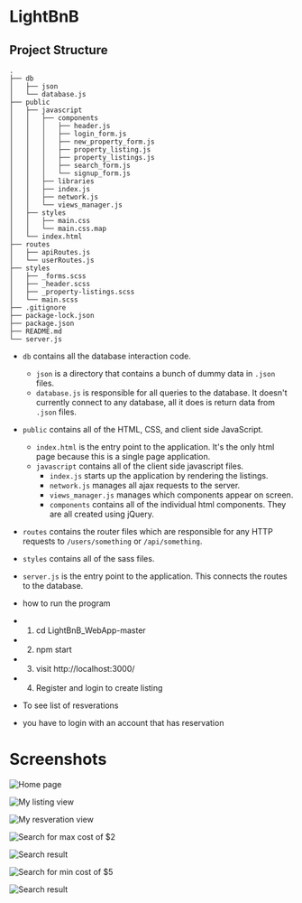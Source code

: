 # LightBnB

## Project Structure

```
.
├── db
│   ├── json
│   └── database.js
├── public
│   ├── javascript
│   │   ├── components 
│   │   │   ├── header.js
│   │   │   ├── login_form.js
│   │   │   ├── new_property_form.js
│   │   │   ├── property_listing.js
│   │   │   ├── property_listings.js
│   │   │   ├── search_form.js
│   │   │   └── signup_form.js
│   │   ├── libraries
│   │   ├── index.js
│   │   ├── network.js
│   │   └── views_manager.js
│   ├── styles
│   │   ├── main.css
│   │   └── main.css.map
│   └── index.html
├── routes
│   ├── apiRoutes.js
│   └── userRoutes.js
├── styles  
│   ├── _forms.scss
│   ├── _header.scss
│   ├── _property-listings.scss
│   └── main.scss
├── .gitignore
├── package-lock.json
├── package.json
├── README.md
└── server.js
```

* `db` contains all the database interaction code.
  * `json` is a directory that contains a bunch of dummy data in `.json` files.
  * `database.js` is responsible for all queries to the database. It doesn't currently connect to any database, all it does is return data from `.json` files.
* `public` contains all of the HTML, CSS, and client side JavaScript. 
  * `index.html` is the entry point to the application. It's the only html page because this is a single page application.
  * `javascript` contains all of the client side javascript files.
    * `index.js` starts up the application by rendering the listings.
    * `network.js` manages all ajax requests to the server.
    * `views_manager.js` manages which components appear on screen.
    * `components` contains all of the individual html components. They are all created using jQuery.
* `routes` contains the router files which are responsible for any HTTP requests to `/users/something` or `/api/something`. 
* `styles` contains all of the sass files. 
* `server.js` is the entry point to the application. This connects the routes to the database.


* how to run the program
* 1. cd LightBnB_WebApp-master
* 2. npm start
* 3. visit http://localhost:3000/
* 4. Register and login to create listing

* To see list of resverations
* you have to login with an account that has reservation


# Screenshots
![Home page](https://github.com/Momowaz/lightbnb/blob/main/Screenshot/home%20page%20-%20getAllProperties.png)

![My listing view](https://github.com/Momowaz/lightbnb/blob/main/Screenshot/My%20listing.png)

![My resveration view](https://github.com/Momowaz/lightbnb/blob/main/Screenshot/my%20reservation.png)

![Search for max cost of $2](https://github.com/Momowaz/lightbnb/blob/main/Screenshot/search%20for%20max%20cost%202.png)

![Search result](https://github.com/Momowaz/lightbnb/blob/main/Screenshot/search%20result%20for%20maximum%20cost%202.png)

![Search for min cost of $5](https://github.com/Momowaz/lightbnb/blob/main/Screenshot/search%20for%20minimum%20cost%205.png)

![Search result](https://github.com/Momowaz/lightbnb/blob/main/Screenshot/search%20result%20for%20minimum%20cost%205.png)
